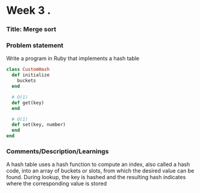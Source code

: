 # Week 3 .

### Title: Merge sort

### Problem statement
Write a program in Ruby that implements a hash table
```ruby
class CustomHash
  def initialize
    buckets
  end

  # O(1)
  def get(key)      
  end

  # O(1)
  def set(key, number)
  end
end
```
### Comments/Description/Learnings
A hash table uses a hash function to compute an index, also called a hash code, into an array of buckets or slots, from which the desired value can be found. During lookup, the key is hashed and the resulting hash indicates where the corresponding value is stored



